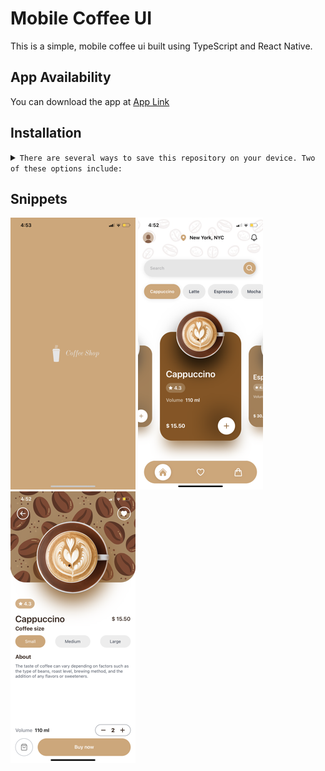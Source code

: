 # Mobile Coffee UI

This is a simple, mobile coffee ui built using TypeScript and React Native.

## App Availability

You can download the app at [App Link](https://expo.dev/@carrot_28/mobile-coffee-ui)

## Installation

<details>
<summary>
  <code>There are several ways to save this repository on your device. Two of these options include:</code>
</summary>

-   [Downloading repository as ZIP](https://github.com/carrot2803/Mobile-Coffee-UI/archive/refs/heads/master.zip)
-   Running the following command in a terminal, provided the [GitHub CLI](https://cli.github.com/) has been previously installed:

```sh
git clone https://github.com/carrot2803/Mobile-Coffee-UI.git
```

<code>Install React and dependencies: </code>

Run the following command to install the required dependencies:

```sh
npm i
```

Run the app: Connect your device or emulator, and run the following command to launch the app:

```sh
npm start
```

</details>

## Snippets

![Screenshot 1](assets/screenshots/screenshot1.png)
![Screenshot 2](assets/screenshots/screenshot2.png)
![Screenshot 3](assets/screenshots/screenshot3.png)
